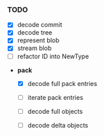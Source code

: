 ### TODO

* [x] decode commit
* [x] decode tree
* [x] represent blob
* [x] stream blob
* [ ] refactor ID into NewType
* **pack**
   * [x] decode full pack entries
   * [ ] iterate pack entries
   * [ ] decode full objects
   * [ ] decode delta objects

